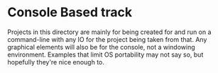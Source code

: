 Console Based track
================

Projects in this directory are mainly for being created for and run on a command-line with any IO for the project being taken from that.  Any graphical elements will also be for the console, not a windowing environment.  Examples that limit OS portability may not say so, but hopefully they're nice enough to.